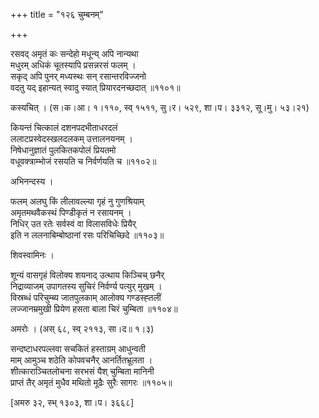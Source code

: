 +++
title = "१२६ चुम्बनम्"

+++


रसवद् अमृतं कः सन्देहो मधून्य् अपि नान्यथा  
मधुरम् अधिकं चूतस्यापि प्रसन्नरसं फलम् ।  
सकृद् अपि पुनर् मध्यस्थः सन् रसान्तरविज्जनो  
वदतु यद् इहान्यत् स्वादु स्यात् प्रियारदनच्छदात् ॥११०१॥  


कस्यचित् । (स।क।आ। १।११०, स्व् १५११, सु।र। ५२९, शा।प। ३३१२, सू।मु। ५३।२१)  


कियन्तं चित्कालं दशनपदभीताधरदलं  
ललाटप्रस्वेदस्खलदलकम् उत्तालनयनम् ।  
निषेधानुज्ञातं पुलकितकपोलं प्रियतमो  
वधूवक्त्राम्भोजं रसयति च निर्वर्णयति च ॥११०२॥  


अभिनन्दस्य ।  


फलम् अलघु किं लीलावल्ल्या गृहं नु गुणश्रियाम्  
अमृतमथवैकस्थं पिण्डीकृतं न रसायनम् ।  
निधिर् उत रतेः सर्वस्वं वा विलासविधेः प्रियैर्   
इति न ललनाबिम्बोष्ठानां रसः परिचिच्छिदे ॥११०३॥  


शिवस्वामिनः ।  


शून्यं वासगृहं विलोक्य शयनाद् उत्थाय किञ्चिच् छनैर्  
निद्राव्याजम् उपागतस्य सुचिरं निर्वर्ण्य पत्युर् मुखम् ।  
विस्रब्धं परिचुम्ब्य जातपुलकाम् आलोक्य गण्डस्ह्तलीं  
लज्जानम्रमुखी प्रियेण हसता बाला चिरं चुम्बिता ॥११०४॥  


अमरोः । (अस् ६८, स्व् २११३, सा।द॥ १।३)  


सन्दष्टाधरपल्लवा सचकितं हस्ताग्रम् आधुन्वती  
माम् आमुञ्च शठेति कोपवचनैर् आनर्तितभ्रूलता ।  
शीत्काराञ्चितलोचना सरभसं यैश् चुम्बिता मानिनी  
प्राप्तं तैर् अमृतं मुधैव मथितो मूढैः सुरैः सागरः ॥११०५॥  


[अमरु ३२, स्भ् १३०३, शा।प। ३६६८]  

